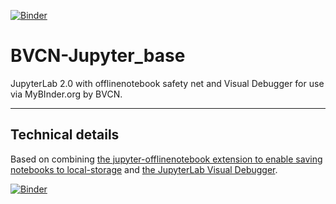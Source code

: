 [![Binder](https://mybinder.org/badge_logo.svg)](https://mybinder.org/v2/gh/fomightez/BVCN-Jupyter_base/master?urlpath=lab%2Ftree%2Fexample.ipynb)

# BVCN-Jupyter_base
JupyterLab 2.0 with offlinenotebook safety net and Visual Debugger for use via MyBInder.org by BVCN.


----

## Technical details

Based on combining [the jupyter-offlinenotebook extension to enable saving notebooks to local-storage](https://github.com/manics/jupyter-offlinenotebook) and [the JupyterLab Visual Debugger](https://github.com/jupyterlab/debugger).

[![Binder](https://mybinder.org/badge_logo.svg)](https://mybinder.org/v2/gh/fomightez/BVCN-Jupyter_base/master?urlpath=lab%2Ftree%2Fexample.ipynb)